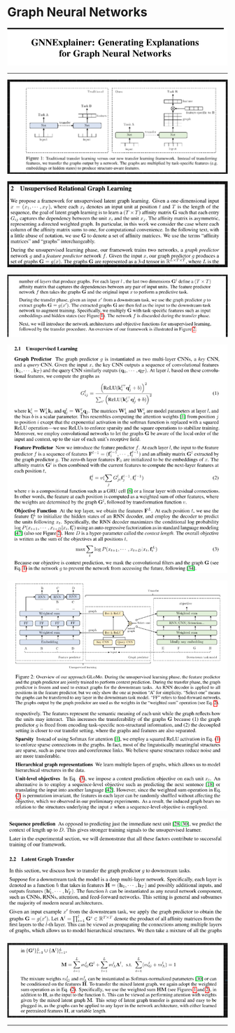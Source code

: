 # Graph Neural Networks

![](2020-07-21-04-49-16.png)

---

![](2020-07-22-00-28-52.png)

![](2020-07-22-00-29-11.png)

![](2020-07-22-00-29-42.png)

![](2020-07-22-00-30-07.png)

![](2020-07-22-00-30-44.png)

![](2020-07-22-00-31-02.png)

![](2020-07-22-00-31-24.png)

---
